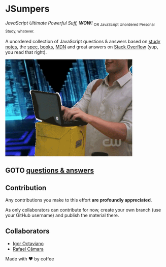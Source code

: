 # JSumpers
*JavaScript Ultimate Powerful Suff, **WOW**!*
<sub>OR JavaScript Unordered Personal Study, whatever.<sub/>

A unordered collection of JavaScript questions & answers based on [study notes](https://github.com/igoroctaviano/jsunpers), the [spec](https://www.ecma-international.org), [books](https://github.com/getify/You-Dont-Know-JS), [MDN](https://developer.mozilla.org) and great answers on [Stack Overflow](https://pt.stackoverflow.com) (yup, you read that right).

![GIF](gifs/giphy.gif)

## GOTO [questions & answers](es6/bundle.md)

## Contribution

Any contributions you make to this effort **are profoundly appreciated**.

As only collaborators can contribute for now, create your own branch (use your GitHub username) and publish the material there.

## Collaborators
- [Igor Octaviano](https://github.com/igoroctaviano)
- [Rafael Câmara](https://github.com/rafaelcaramam)

Made with :heart: by coffee
